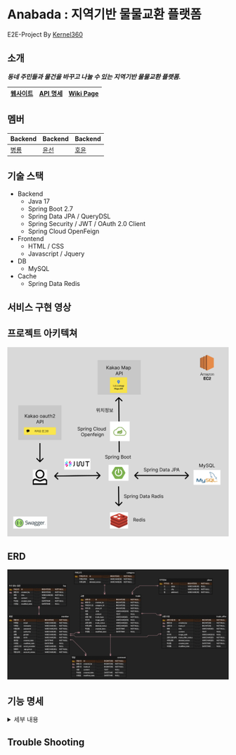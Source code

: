 # Anabada : 지역기반 물물교환 플랫폼 

E2E-Project By [Kernel360](https://github.com/Kernel360)

## 소개

***동네 주민들과 물건을 바꾸고 나눌 수 있는 지역기반 물물교환 플랫폼.***

| [웹사이트](https://anabada.shop/) | [API 명세](https://anabada.shop/swagger-ui/) | [Wiki Page](https://difficult-file-8f6.notion.site/f837bcc8660f468581bb4423604e5825?v=b7afdb022e06479da8c4497268f78218) |
|----------|----------|---------------|

## 멤버

| Backend                               | Backend                             | Backend                           |
|---------------------------------------|-------------------------------------|-----------------------------------|
| [병룡](https://github.com/fingersdanny) | [윤선](https://github.com/yoonseon12) | [호윤](https://github.com/Uknow928) |

## 기술 스택

- Backend
    - Java 17
    - Spring Boot 2.7
    - Spring Data JPA / QueryDSL
    - Spring Security / JWT / OAuth 2.0 Client
    - Spring Cloud OpenFeign
- Frontend
    - HTML / CSS
    - Javascript / Jquery
- DB
    - MySQL
- Cache
    - Spring Data Redis

## 서비스 구현 영상


## 프로젝트 아키텍쳐
![anabada-system-architecture](src/main/resources/readme/Anabada%20System%20Architecture.png)

## ERD
![anabada-erd](src/main/resources/readme/Anabada%20ERD.png)

## 기능 명세
<details>
<summary> 세부 내용</summary>
<div markdown="1">

|구분    |주 기능           |상세 기능             |설명                  |가능 여부|비고                                                      |속성                                                                              |
|------|---------------|------------------|--------------------|-----|--------------------------------------------------------|--------------------------------------------------------------------------------|
|1.회원  |1.1. 회원가입      |1.1.1. 기본 회원 가입   |                    |     |이메일, 비밀번호, 닉네임, 생년월일, 휴대번호, 성별, 위치기반동의를 입력하여 회원가입할 수 있다.|                                                                                |
|      |               |1.1.2. 소셜 회원 가입   |                    |     |카카오를 통한 소셜 회원가입할 수 있다.                                  |                                                                                |
|      |1.2. 로그인       |1.2.1. 기본 로그인     |                    |     |이메일, 비밀번호를 통해 로그인할 수 있다.                                |                                                                                |
|      |               |1.2.2. 소셜 로그인     |                    |     |카카오를 통한 소셜 로그인을 할 수 있다.                                 |                                                                                |
|      |1.3. 마이페이지     |1.3.1. 개인 정보 수정   |                    |     |이메일, 닉네임은 조회만/ 비밀번호, 휴대번호, 생년원일 변경 가능/ 회원 탈퇴            |                                                                                |
|      |               |1.3.2. 내가 올린 교환 조회|내가 올린 교환 게시글 목록 조회  |     |사용자가 올린 교환 글 목록을 조회한다.                                  |                                                                                |
|      |               |1.3.3. 내가 요청한 내역  |내가 요청한 교환 요청 목록 조회  |     |사용자가 올린 교환 요청 글 목록을 조회한다.                               |                                                                                | 
|      |1.4. 교환 게시판 조회 |1.4.1. 교환 게시판 조회  |                    |     |[바꿔요], [드려요], [요청주세요]의 모든 교환 목록을 조회한다.                  |                                                                                |
|      |               |1.4.2. 교환 게시판 상세조회|1.4.2.1. 교환 게시판 상세조회|     |교환 상품 상세 정보를 확인할 수 있다.                                  |이미 교환을 요청한 사용자는 [요청완료], 교환요청을 최초로 하는 사용자는 [교환 요청],  교환 등록한 사용자는 [요청 조회] 버튼이 보인다.|
|      |               |                  |1.4.2.1. 교환 요청      |     |교환을 요청한다.                                               |교환요청을 최초로 하는 사용자만 [교환 요청] 버튼이 보이며 교환요청 할 수 있다.                                  |
|      |               |                  |1.4.2.2. 요청 조회      |     |                                                        |교환 등록한 사용자만 [요청 조회] 버튼이 보이며 요청을 조회할 수 있다.수락 버튼을 통해 요청 수락 가능                     |
|      |               |                  |1.4.2.3 댓글 추가       |     |교환 요청이 수락된 사용자와 교환 글을 올린 사용자가 댓글을 작성할 수 있다.             |댓글로 연락                                                                          |
|      |1.5. 교환 등록     |1.5.1. 교환 글 추가    |                    |     |[바꿔요],[드려요],[요청주세요] 구분하여 교환 글 추가                        |사용자가 교환 상품 입력 시 제목 자동으로 변경                                                      |
|      |1.6. FAQ       |1.6.1. FAQ 조회     |                    |     |FAQ 게시글을 조회한다.                                          |                                                                                |                                                                                 |
|2. 관리자|2.1. FAQ       |2.3.1. FAQ 추가     |                    |     |FAQ 게시글을 추가한다.                                          |                                                                                |
|      |               |2.3.2. FAQ 삭제     |                    |     |FAQ 게시글을 삭제한다.                                          |                                                                                |
|      |               |2.3.3. FAQ 조회     |                    |     |FAQ 게시글을 조회한다.                                          |                                                                                |
|      |               |2.3.2. FAQ 수정     |                    |     |FAQ 게시글을 수정한다.                                          |                                                                                |
|      |2.2. Admin page|2.2.1. 통계         |연령대                 |     |연령대별 사용 통계를 보여준다.                                       |                                                                                |
|      |               |                  |성별                  |     |성별 사용 통계를 보여준다.                                         |                                                                                |
|      |               |                  |지역                  |     |지역별 사용 통계를 보여준다.                                        |                                                                                |
|      |               |2.2.2. 카테고리       |카테고리 추가             |     |카테고리를 추가한다.                                             |                                                                                |
|      |               |                  |카테고리 삭제             |     |카테고리를 삭제한다.                                             |                                                                                |
|      |               |                  |카테고리 조회             |     |카테고리를 조회한다.                                             |                                                                                |
|      |               |                  |카테고리 수정             |     |카테고리를 수정한다.                                             |                                                                                |
|      |               |2.1.3. 회원 정보 조회   |모든 회원 정보 조회         |     |관리자를 포함한 모든 회원 정보를 조회한다.                                |                                                                                |
|      |               |                  |관리자 추가              |     |관리자 계정을 추가한다.                                           |                                                                                |
|      |               |                  |관리자 삭제              |     |관리자 계정을 선택하여 삭제한다.                                      |                                                                                |
|      |2.3. 교환 조회     |2.3.1.  교환 게시판 조회 |                    |     |[바꿔요], [드려요], [요청주세요]의 모든 교환 목록을 조회한다.                  |                                                                                |
|      |               |1.4.2. 교환 게시판 상세조회|1.4.2.1. 교환 게시판 상세조회|     |교환 상품 상세 정보를 확인할 수 있다.                                  |이미 교환을 요청한 사용자는 [요청완료], 교환요청을 최초로 하는 사용자는 [교환 요청],  교환 등록한 사용자는 [요청 조회] 버튼이 보인다.|
</div>
</details>

## Trouble Shooting